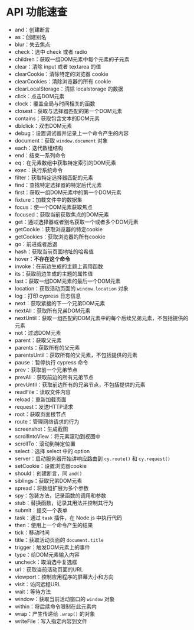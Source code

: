 # API 功能速查

- and：创建断言
- as：创建别名
- blur：失去焦点
- check：选中 check 或者 radio
- children：获取一组DOM元素中每个元素的子元素
- clear：清除 input 或者 textarea 的值
- clearCookie：清除特定的浏览器 cookie
- clearCookies：清除浏览器的所有 cookie
- clearLocalStorage：清除 localstorage 的数据
- click：点击DOM元素
- clock：覆盖全局与时间相关的函数
- closest：获取与选择器匹配的第一个DOM元素
- contains：获取包含文本的DOM元素
- dblclick：双击DOM元素
- debug：设置调试器并记录上一个命令产生的内容
- document：获取 `window.document` 对象
- each：迭代数组结构
- end：结束一系列命令
- eq：在元素数组中获取特定索引的DOM元素
- exec：执行系统命令
- filter：获取特定选择器匹配的元素
- find：查找特定选择器的特定后代元素
- first：获取一组DOM元素中的第一个DOM元素
- fixture：加载文件中的数据集
- focus：使一个DOM元素获取焦点
- focused：获取当前获取焦点的DOM元素
- get：通过选择器或者别名获取一个或者多个DOM元素
- getCookie：获取浏览器的特定cookie
- getCookies：获取浏览器的所有cookie
- go：前进或者后退
- hash：获取当前页面地址的哈希值
- hover：**不存在这个命令**
- invoke：在前边生成的主题上调用函数
- its：获取前边生成的主题的属性值
- last：获取一组DOM元素的最后一个DOM元素
- location：获取活动页面的 `window.location` 对象
- log：打印 cypress 日志信息
- next：获取紧接的下一个兄弟DOM元素
- nextAll：获取所有兄弟DOM元素
- nextUntil：获取一组匹配的DOM元素中的每个后续兄弟元素，不包括提供的元素
- not：过滤DOM元素
- parent：获取父元素
- parents：获取所有的父元素
- parentsUntil：获取所有的父元素，不包括提供的元素
- pause：暂停执行 cypress 命令
- prev：获取前一个兄弟节点
- prevAll：获取前边的所有兄弟节点
- prevUntil：获取前边所有的兄弟节点，不包括提供的元素
- readFile：读取文件内容
- reload：重新加载页面
- request：发送HTTP请求
- root：获取页面根节点
- route：管理网络请求的行为
- screenshot：生成截图
- scrollIntoView：将元素滚动到视图中
- scrollTo：滚动到特定位置
- select：选择 select 中的 option
- server：启动服务器开始讲响应路由到 `cy.route()` 和 `cy.request()` 
- setCookie：设置浏览器cookie
- should：创建断言，同 `and()`
- siblings：获取兄弟DOM元素
- spread：将数组扩展为多个参数
- spy：包装方法，记录函数的调用和参数
- stub：替换函数，记录其用法并控制其行为
- submit：提交一个表单
- task：通过 `task` 插件，在 Node.js 中执行代码
- then：使用上一个命令产生的结果
- tick：移动时间
- title：获取活动页面的 `document.title`
- trigger：触发DOM元素上的事件
- type：给DOM元素输入内容
- uncheck：取消选中复选框
- url：获取当前活动页面的URL
- viewport：控制应用程序的屏幕大小和方向
- visit：访问远程URL
- wait：等待方法
- window：获取当前活动窗口的 `window` 对象
- within：将后续命令限制在此元素内
- wrap：产生传递给 `.wrap()` 的对象
- writeFile：写入指定内容到文件